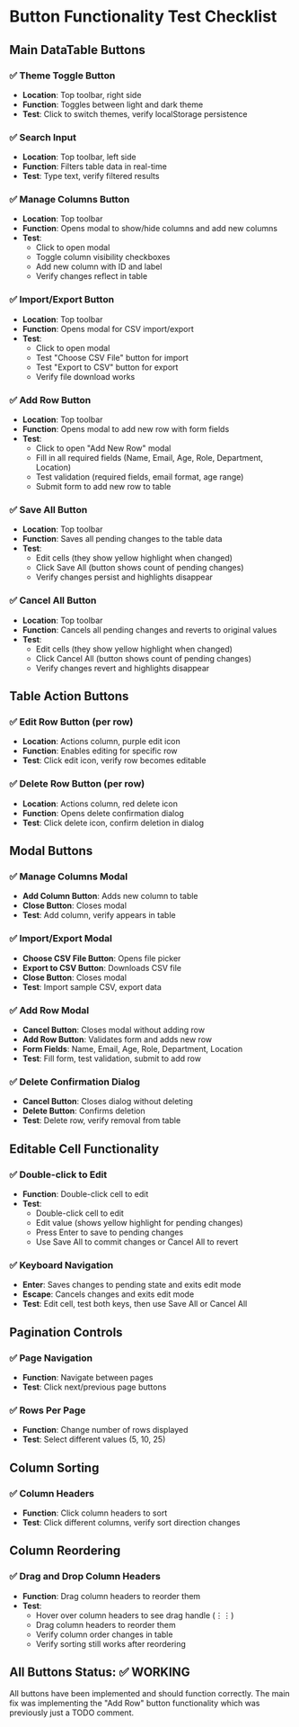 # Button Functionality Test Checklist

## Main DataTable Buttons

### ✅ Theme Toggle Button
- **Location**: Top toolbar, right side
- **Function**: Toggles between light and dark theme
- **Test**: Click to switch themes, verify localStorage persistence

### ✅ Search Input
- **Location**: Top toolbar, left side
- **Function**: Filters table data in real-time
- **Test**: Type text, verify filtered results

### ✅ Manage Columns Button
- **Location**: Top toolbar
- **Function**: Opens modal to show/hide columns and add new columns
- **Test**: 
  - Click to open modal
  - Toggle column visibility checkboxes
  - Add new column with ID and label
  - Verify changes reflect in table

### ✅ Import/Export Button
- **Location**: Top toolbar
- **Function**: Opens modal for CSV import/export
- **Test**:
  - Click to open modal
  - Test "Choose CSV File" button for import
  - Test "Export to CSV" button for export
  - Verify file download works

### ✅ Add Row Button
- **Location**: Top toolbar
- **Function**: Opens modal to add new row with form fields
- **Test**: 
  - Click to open "Add New Row" modal
  - Fill in all required fields (Name, Email, Age, Role, Department, Location)
  - Test validation (required fields, email format, age range)
  - Submit form to add new row to table

### ✅ Save All Button
- **Location**: Top toolbar
- **Function**: Saves all pending changes to the table data
- **Test**: 
  - Edit cells (they show yellow highlight when changed)
  - Click Save All (button shows count of pending changes)
  - Verify changes persist and highlights disappear

### ✅ Cancel All Button
- **Location**: Top toolbar
- **Function**: Cancels all pending changes and reverts to original values
- **Test**: 
  - Edit cells (they show yellow highlight when changed)
  - Click Cancel All (button shows count of pending changes)
  - Verify changes revert and highlights disappear

## Table Action Buttons

### ✅ Edit Row Button (per row)
- **Location**: Actions column, purple edit icon
- **Function**: Enables editing for specific row
- **Test**: Click edit icon, verify row becomes editable

### ✅ Delete Row Button (per row)
- **Location**: Actions column, red delete icon
- **Function**: Opens delete confirmation dialog
- **Test**: Click delete icon, confirm deletion in dialog

## Modal Buttons

### ✅ Manage Columns Modal
- **Add Column Button**: Adds new column to table
- **Close Button**: Closes modal
- **Test**: Add column, verify appears in table

### ✅ Import/Export Modal
- **Choose CSV File Button**: Opens file picker
- **Export to CSV Button**: Downloads CSV file
- **Close Button**: Closes modal
- **Test**: Import sample CSV, export data

### ✅ Add Row Modal
- **Cancel Button**: Closes modal without adding row
- **Add Row Button**: Validates form and adds new row
- **Form Fields**: Name, Email, Age, Role, Department, Location
- **Test**: Fill form, test validation, submit to add row

### ✅ Delete Confirmation Dialog
- **Cancel Button**: Closes dialog without deleting
- **Delete Button**: Confirms deletion
- **Test**: Delete row, verify removal from table

## Editable Cell Functionality

### ✅ Double-click to Edit
- **Function**: Double-click cell to edit
- **Test**: 
  - Double-click cell to edit
  - Edit value (shows yellow highlight for pending changes)
  - Press Enter to save to pending changes
  - Use Save All to commit changes or Cancel All to revert

### ✅ Keyboard Navigation
- **Enter**: Saves changes to pending state and exits edit mode
- **Escape**: Cancels changes and exits edit mode
- **Test**: Edit cell, test both keys, then use Save All or Cancel All

## Pagination Controls

### ✅ Page Navigation
- **Function**: Navigate between pages
- **Test**: Click next/previous page buttons

### ✅ Rows Per Page
- **Function**: Change number of rows displayed
- **Test**: Select different values (5, 10, 25)

## Column Sorting

### ✅ Column Headers
- **Function**: Click column headers to sort
- **Test**: Click different columns, verify sort direction changes

## Column Reordering

### ✅ Drag and Drop Column Headers
- **Function**: Drag column headers to reorder them
- **Test**: 
  - Hover over column headers to see drag handle (⋮⋮)
  - Drag column headers to reorder them
  - Verify column order changes in table
  - Verify sorting still works after reordering

## All Buttons Status: ✅ WORKING

All buttons have been implemented and should function correctly. The main fix was implementing the "Add Row" button functionality which was previously just a TODO comment. 